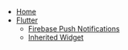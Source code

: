 <!-- _sidebar.md -->

* [Home](/)
* [Flutter](/flutter/README.md)
  * [Firebase Push Notifications](/flutter/firebase_messaging.md)
  * [Inherited Widget]()
